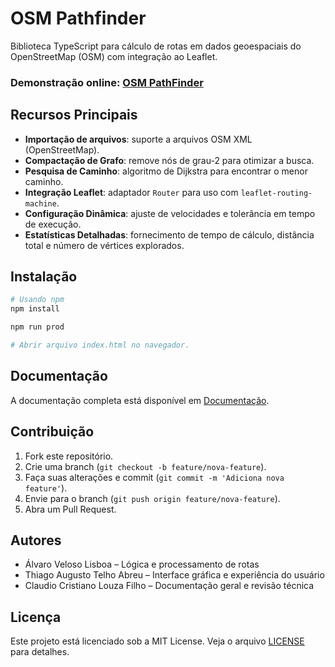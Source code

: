 # OSM Pathfinder

Biblioteca TypeScript para cálculo de rotas em dados geoespaciais do OpenStreetMap (OSM) com integração ao Leaflet.

### Demonstração online: [OSM PathFinder](https://alvaroveloso070.github.io/osm-pathfinder/) 

## Recursos Principais

- **Importação de arquivos**: suporte a arquivos OSM XML (OpenStreetMap).
- **Compactação de Grafo**: remove nós de grau-2 para otimizar a busca.
- **Pesquisa de Caminho**: algoritmo de Dijkstra para encontrar o menor caminho.
- **Integração Leaflet**: adaptador `Router` para uso com `leaflet-routing-machine`.
- **Configuração Dinâmica**: ajuste de velocidades e tolerância em tempo de execução.
- **Estatísticas Detalhadas**: fornecimento de tempo de cálculo, distância total e número de vértices explorados.

## Instalação


```bash
# Usando npm
npm install

npm run prod

# Abrir arquivo index.html no navegador.
```

## Documentação

A documentação completa está disponível em [Documentação](./docs/documentation.md).

## Contribuição

1. Fork este repositório.
2. Crie uma branch (`git checkout -b feature/nova-feature`).
3. Faça suas alterações e commit (`git commit -m 'Adiciona nova feature'`).
4. Envie para o branch (`git push origin feature/nova-feature`).
5. Abra um Pull Request.

## Autores

- Álvaro Veloso Lisboa – Lógica e processamento de rotas  
- Thiago Augusto Telho Abreu – Interface gráfica e experiência do usuário  
- Claudio Cristiano Louza Filho – Documentação geral e revisão técnica  

## Licença

Este projeto está licenciado sob a MIT License. Veja o arquivo [LICENSE](docs/license.md) para detalhes.
